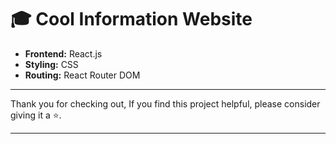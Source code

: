 # 🎓 Cool Information Website



- **Frontend:** React.js
- **Styling:** CSS
- **Routing:** React Router DOM

---

Thank you for checking out, If you find this project helpful, please consider giving it a ⭐.

---
